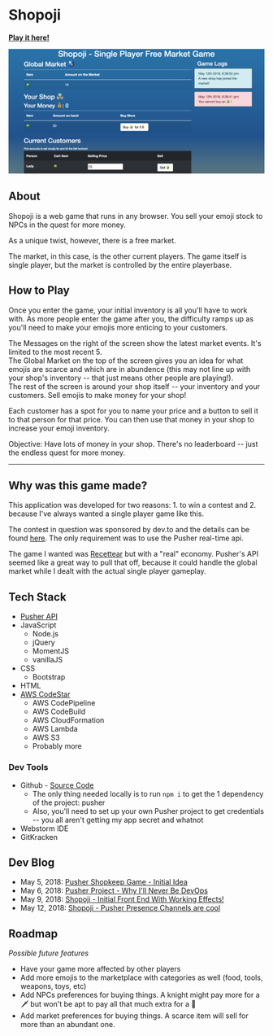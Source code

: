# Shopoji

**[Play it here!](https://a2lbkuyqj8.execute-api.us-east-2.amazonaws.com/Prod/)**

![Screenshot of the game](public/assets/img/demo.png)

## About

Shopoji is a web game that runs in any browser. You sell your emoji stock to NPCs in the quest for more money.

As a unique twist, however, there is a free market. <!-- Prices are in flux due to supply and demand, and you need to account for that when pricing your inventory. -->

The market, in this case, is the other current players. The game itself is single player, but the market is controlled by the entire playerbase. <!-- You'll never interact with other players, but your pricing will affect their games as theirs will yours. Thus, you'll need strategy to make your emoji business the most thriving one in the market! -->

## How to Play

Once you enter the game, your initial inventory is all you'll have to work with. As more people enter the game after you, the difficulty ramps up as you'll need to make your emojis more enticing to your customers. 

The Messages on the right of the screen show the latest market events. It's limited to the most recent 5.     
The Global Market on the top of the screen gives you an idea for what emojis are scarce and which are in abundence (this may not line up with your shop's inventory -- that just means other people are playing!).     
The rest of the screen is around your shop itself -- your inventory and your customers. Sell emojis to make money for your shop! 

Each customer has a spot for you to name your price and a button to sell it to that person for that price. You can then use that money in your shop to increase your emoji inventory.

Objective: Have lots of money in your shop. There's no leaderboard -- just the endless quest for more money.

***

## Why was this game made?

This application was developed for two reasons: 1. to win a contest and 2. because I've always wanted a single player game like this.

The contest in question was sponsored by dev.to and the details can be found [here](https://dev.to/devteam/first-ever-dev-contest-build-a-realtime-app-with-pusher-4nhp). The only requirement was to use the Pusher real-time api.

The game I wanted was [Recettear](https://en.wikipedia.org/wiki/Recettear%3A_An_Item_Shop%27s_Tale) but with a "real" economy. Pusher's API seemed like a great way to pull that off, because it could handle the global market while I dealt with the actual single player gameplay.

## Tech Stack

* [Pusher API](https://pusher.com/)
* JavaScript
    * Node.js
    * jQuery
    * MomentJS
    * vanillaJS
* CSS
    * Bootstrap
* HTML
* [AWS CodeStar](https://aws.amazon.com/codestar/)
    * AWS CodePipeline
    * AWS CodeBuild
    * AWS CloudFormation
    * AWS Lambda
    * AWS S3
    * Probably more

### Dev Tools
* Github - [Source Code](https://github.com/ItsASine/shopoji)
    * The only thing needed locally is to run `npm i` to get the 1 dependency of the project: pusher
    * Also, you'll need to set up your own Pusher project to get credentials -- you all aren't getting my app secret and whatnot
* Webstorm IDE
* GitKracken

## Dev Blog

* May 5, 2018: [Pusher Shopkeep Game - Initial Idea](https://dev.to/itsasine/pusher-shopkeep-game---initial-idea-36po)
* May 6, 2018: [Pusher Project - Why I'll Never Be DevOps](https://dev.to/itsasine/pusher-project---why-ill-never-be-devops-520d)
* May 9, 2018: [Shopoji - Initial Front End With Working Effects!](https://dev.to/itsasine/shopoji---initial-front-end-with-working-effects-i56)
* May 12, 2018: [Shopoji - Pusher Presence Channels are cool](https://dev.to/itsasine/shopoji---pusher-presence-channels-are-cool-4nhg)

## Roadmap

_Possible future features_

* Have your game more affected by other players
* Add more emojis to the marketplace with categories as well (food, tools, weapons, toys, etc)
* Add NPCs preferences for buying things. A knight might pay more for a :dagger: but won't be apt to pay all that much extra for a :balloon:
* Add market preferences for buying things. A scarce item will sell for more than an abundant one.
